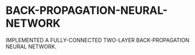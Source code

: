 # BACK-PROPAGATION-NEURAL-NETWORK
IMPLEMENTED A FULLY-CONNECTED TWO-LAYER BACK-PROPAGATION NEURAL NETWORK.
